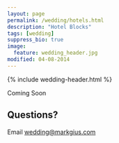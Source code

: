```yaml
---
layout: page
permalink: /wedding/hotels.html
description: "Hotel Blocks"
tags: [wedding]
suppress_bio: true
image:
  feature: wedding_header.jpg
modified: 04-08-2014
---
```


{% include wedding-header.html %}

Coming Soon

## Questions?

Email <wedding@markgius.com>
